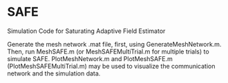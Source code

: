 # SAFE
Simulation Code for Saturating Adaptive Field Estimator

Generate the mesh network .mat file, first, using GenerateMeshNetwork.m. Then, run MeshSAFE.m (or MeshSAFEMultiTrial.m for multiple trials) to simulate SAFE. PlotMeshNetwork.m and PlotMeshSAFE.m (PlotMeshSAFEMultiTrial.m) may be used to visualize the communication network and the simulation data.
